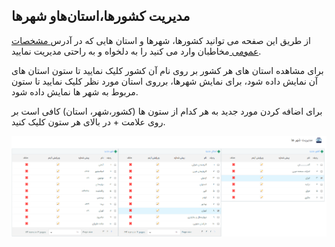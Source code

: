 ﻿## مدیریت کشورها،استان‌هاو شهرها



از طریق این صفحه می توانید کشورها، شهرها و استان هایی که در آدرس[ مشخصات عمومی ](https://github.com/1stco/PayamGostarDocs/blob/master/help%202.5.4/Integrated-bank/Database/General-specifications/General-specifications.md)مخاطبان وارد می کنید را به دلخواه و به راحتی مدیریت نمایید.

برای مشاهده استان های هر کشور بر روی نام آن کشور کلیک نمایید تا ستون استان های آن نمایش داده  شود، برای نمایش شهرها، برروی استان مورد نظر کلیک نمایید تا ستون مربوط به شهر ها نمایش داده شود.

برای اضافه کردن مورد جدید به هر کدام از ستون ها (کشور،شهر، استان) کافی است بر روی علامت + در بالای هر ستون کلیک کنید.

![](CitesManagement.png)


